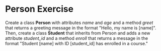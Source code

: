 # Person Exercise

Create a class **Person** with attributes *name* and *age* and a method *greet* that returns a greeting message in the format "Hello, my name is [name]". Then, create a class **Student** that inherits from Person and adds a new attribute *student_id* and a method *enroll* that returns a message in the format "Student [name] with ID [student_id] has enrolled in a course."